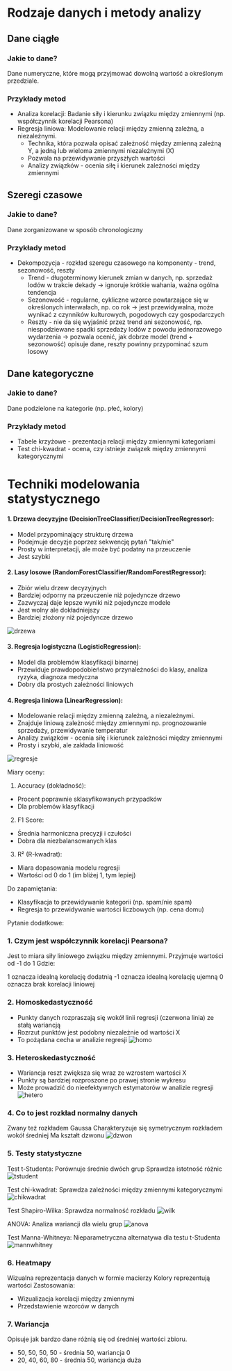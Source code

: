# Rodzaje danych i metody analizy

## Dane ciągłe

### Jakie to dane?

Dane numeryczne, które mogą przyjmować dowolną wartość a określonym przedziale.

### Przykłady metod

- Analiza korelacji: Badanie siły i kierunku związku między zmiennymi (np. współczynnik korelacji Pearsona)
- Regresja liniowa: Modelowanie relacji między zmienną zależną, a niezależnymi.
    - Technika, która pozwala opisać zależność między zmienną zależną Y, a jedną lub wieloma zmiennymi niezależnymi (X)
    - Pozwala na przewidywanie przyszłych wartości
    - Analizy związków - ocenia siłę i kierunek zależności między zmiennymi

## Szeregi czasowe

### Jakie to dane?

Dane zorganizowane w sposób chronologiczny

### Przykłady metod

- Dekompozycja - rozkład szeregu czasowego na komponenty - trend, sezonowość, reszty
    - Trend - długoterminowy kierunek zmian w danych, np. sprzedaż lodów w trakcie dekady → ignoruje krótkie wahania, ważna ogólna tendencja
    - Sezonowość - regularne, cykliczne wzorce powtarzające się w określonych interwałach, np. co rok → jest przewidywalna, może wynikać z czynników kulturowych, pogodowych czy gospodarczych
    - Reszty - nie da się wyjaśnić przez trend ani sezonowość, np. niespodziewane spadki sprzedaży lodów z powodu jednorazowego wydarzenia → pozwala ocenić, jak dobrze model (trend + sezonowość) opisuje dane, reszty powinny przypominać szum losowy

## Dane kategoryczne

### Jakie to dane?

Dane podzielone na kategorie (np. płeć, kolory)

### Przykłady metod

- Tabele krzyżowe - prezentacja relacji między zmiennymi kategoriami
- Test chi-kwadrat - ocena, czy istnieje związek między zmiennymi kategorycznymi

# Techniki modelowania statystycznego

#### 1. Drzewa decyzyjne (DecisionTreeClassifier/DecisionTreeRegressor):
- Model przypominający strukturę drzewa
- Podejmuje decyzje poprzez sekwencję pytań "tak/nie"
- Prosty w interpretacji, ale może być podatny na przeuczenie
- Jest szybki

#### 2. Lasy losowe (RandomForestClassifier/RandomForestRegressor):
- Zbiór wielu drzew decyzyjnych
- Bardziej odporny na przeuczenie niż pojedyncze drzewo
- Zazwyczaj daje lepsze wyniki niż pojedyncze modele
- Jest wolny ale dokładniejszy
- Bardziej złożony niż pojedyncze drzewo

![drzewa](drzewa.png)

#### 3. Regresja logistyczna (LogisticRegression):
- Model dla problemów klasyfikacji binarnej
- Przewiduje prawdopodobieństwo przynależności do klasy, analiza ryzyka, diagnoza medyczna
- Dobry dla prostych zależności liniowych

#### 4. Regresja liniowa (LinearRegression):
- Modelowanie relacji między zmienną zależną, a niezależnymi.
- Znajduje liniową zależność między zmiennymi np. prognozowanie sprzedaży, przewidywanie temperatur
- Analizy związków - ocenia siłę i kierunek zależności między zmiennymi
- Prosty i szybki, ale zakłada liniowość

![regresje](regresje.png)


Miary oceny:
1. Accuracy (dokładność):
- Procent poprawnie sklasyfikowanych przypadków
- Dla problemów klasyfikacji

2. F1 Score:
- Średnia harmoniczna precyzji i czułości
- Dobra dla niezbalansowanych klas

3. R² (R-kwadrat):
- Miara dopasowania modelu regresji
- Wartości od 0 do 1 (im bliżej 1, tym lepiej)

Do zapamiętania:
- Klasyfikacja to przewidywanie kategorii (np. spam/nie spam)
- Regresja to przewidywanie wartości liczbowych (np. cena domu)


Pytanie dodatkowe:

### 1. Czym jest współczynnik korelacji Pearsona?
Jest to miara siły liniowego związku między zmiennymi.
Przyjmuje wartości od -1 do 1
Gdzie:

1 oznacza idealną korelację dodatnią
-1 oznacza idealną korelację ujemną
0 oznacza brak korelacji liniowej

### 2. Homoskedastyczność
- Punkty danych rozpraszają się wokół linii regresji (czerwona linia) ze stałą wariancją
- Rozrzut punktów jest podobny niezależnie od wartości X
- To pożądana cecha w analizie regresji
![homo](homoskedastycznosc.png)
### 3. Heteroskedastyczność
- Wariancja reszt zwiększa się wraz ze wzrostem wartości X
- Punkty są bardziej rozproszone po prawej stronie wykresu
- Może prowadzić do nieefektywnych estymatorów w analizie regresji
![hetero](heteroskedastycznosc.png)
### 4. Co to jest rozkład normalny danych
Zwany też rozkładem Gaussa
Charakteryzuje się symetrycznym rozkładem wokół średniej
Ma kształt dzwonu
![dzwon](dzwon.png)
### 5. Testy statystyczne
Test t-Studenta:
Porównuje średnie dwóch grup
Sprawdza istotność różnic
![tstudent](tstudent.png)

Test chi-kwadrat:
Sprawdza zależności między zmiennymi kategorycznymi
![chikwadrat](chikwadrat.png)

Test Shapiro-Wilka:
Sprawdza normalność rozkładu
![wilk](wilk.png)

ANOVA:
Analiza wariancji dla wielu grup
![anova](anova.png)

Test Manna-Whitneya:
Nieparametryczna alternatywa dla testu t-Studenta
![mannwhitney](mannwhitney.png)

### 6. Heatmapy
Wizualna reprezentacja danych w formie macierzy
Kolory reprezentują wartości
Zastosowania:
- Wizualizacja korelacji między zmiennymi
- Przedstawienie wzorców w danych


### 7. Wariancja 
Opisuje jak bardzo dane różnią się od średniej wartości zbioru.
- 50, 50, 50, 50 - średnia 50, wariancja 0
- 20, 40, 60, 80 - średnia 50, wariancja duża